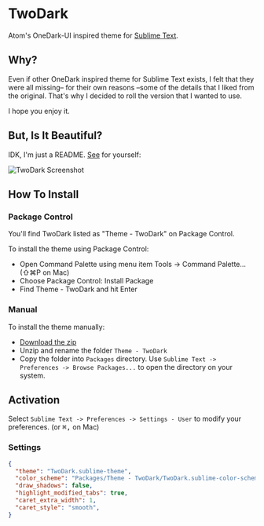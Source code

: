 # TwoDark

Atom's OneDark-UI inspired theme for [Sublime Text][3].

## Why?

Even if other OneDark inspired theme for Sublime Text exists, 
I felt that they were all missing– for their own reasons –some of the details that I liked from the original. That's why I decided to roll the version that I wanted to use.

I hope you enjoy it.

## But, Is It Beautiful?

IDK, I'm just a README. [See][1] for yourself:

![TwoDark Screenshot][screenshot]

## How To Install

### Package Control

You'll find TwoDark listed as "Theme - TwoDark" on Package Control.

To install the theme using Package Control:

* Open Command Palette using menu item Tools -> Command Palette... (⇧⌘P on Mac)
* Choose Package Control: Install Package
* Find Theme - TwoDark and hit Enter

### Manual

To install the theme manually:

* [Download the zip][zip]
* Unzip and rename the folder `Theme - TwoDark`
* Copy the folder into `Packages` directory. Use `Sublime Text -> Preferences -> Browse Packages...` to open the directory on your system.

## Activation

Select `Sublime Text -> Preferences -> Settings - User` to modify your
preferences. (or <kbd>⌘</kbd><kbd>,</kbd> on Mac)

### Settings

```json
{
  "theme": "TwoDark.sublime-theme",
  "color_scheme": "Packages/Theme - TwoDark/TwoDark.sublime-color-scheme",
  "draw_shadows": false,
  "highlight_modified_tabs": true,
  "caret_extra_width": 1,
  "caret_style": "smooth",
}
```

[1]: https://erremauro.github.io/TwoDark
[3]: http://www.sublimetext.com
[screenshot]: screenshots/TwoDark.png
[zip]: https://github.com/erremauro/TwoDark/archive/master.zip
